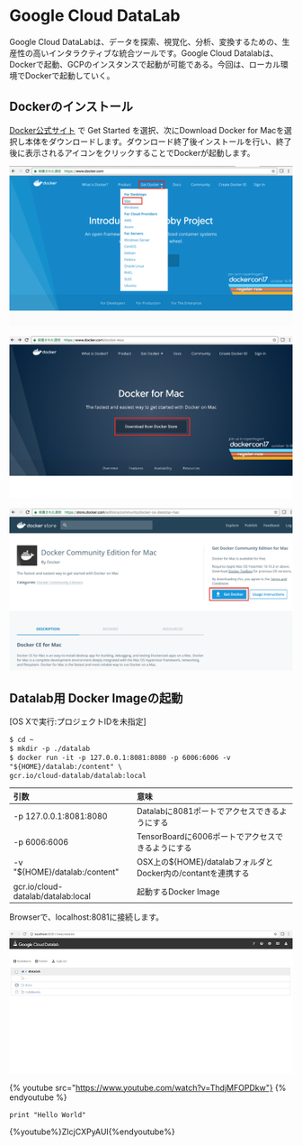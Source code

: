 # Google Cloud DataLab

Google Cloud DataLabは、データを探索、視覚化、分析、変換するための、生産性の高いインタラクティブな統合ツールです。Google Cloud Datalabは、Dockerで起動、GCPのインスタンスで起動が可能である。今回は、ローカル環境でDockerで起動していく。


## Dockerのインストール

[Docker公式サイト](https://www.docker.com/) で Get Started を選択、次にDownload Docker for Macを選択し本体をダウンロードします。ダウンロード終了後インストールを行い、終了後に表示されるアイコンをクリックすることでDockerが起動します。

![](/img/docker001.png)

![](/img/docker002.png)

![](/img/docker003.png)


## Datalab用 Docker Imageの起動

[OS Xで実行:プロジェクトIDを未指定]
```shell
$ cd ~
$ mkdir -p ./datalab
$ docker run -it -p 127.0.0.1:8081:8080 -p 6006:6006 -v "${HOME}/datalab:/content" \
gcr.io/cloud-datalab/datalab:local
```
|引数|意味|
|:--|:--|
|-p 127.0.0.1:8081:8080 | Datalabに8081ポートでアクセスできるようにする|
|-p 6006:6006|TensorBoardに6006ポートでアクセスできるようにする|
|-v "${HOME}/datalab:/content"|OSX上の${HOME}/datalabフォルダとDocker内の/contantを連携する|
|gcr.io/cloud-datalab/datalab:local|起動するDocker Image|

Browserで、localhost:8081に接続します。

![](/img/datalab001.png)

{% youtube src="https://www.youtube.com/watch?v=ThdjMFOPDkw"} {% endyoutube %}

```
print "Hello World"
```

{%youtube%}ZIcjCXPyAUI{%endyoutube%}


